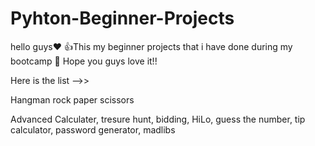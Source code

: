 # Pyhton-Beginner-Projects
hello guys❤️
👍This my beginner projects that i have done during my bootcamp
🤖 Hope you guys love it!!

Here is the list -->>

Hangman
rock paper scissors

Advanced Calculater, tresure hunt, bidding, HiLo, guess the number, tip calculator, password generator, madlibs

